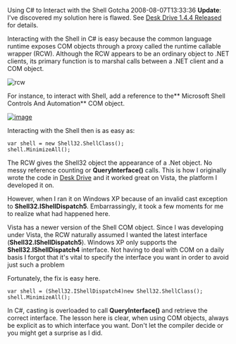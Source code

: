 Using C# to Interact with the Shell Gotcha
2008-08-07T13:33:36
**Update**: I've discovered my solution here is flawed. See [Desk Drive 1.4.4 Released](/blog/post/2008/08/11/desk-drive-1-4-4-released) for details.

Interacting with the Shell in C# is easy because the common language runtime exposes COM objects through a proxy called the runtime callable wrapper (RCW). Although the RCW appears to be an ordinary object to .NET clients, its primary function is to marshal calls between a .NET client and a COM object.

![rcw](/cdn/images/blog/UsingCtoInteractwiththeShellGotcha_8666/rcw.png)

For instance, to interact with Shell, add a reference to the** Microsoft Shell Controls And Automation** COM object.

[![image](/cdn/images/blog/UsingCtoInteractwiththeShellGotcha_8666/image_thumb.png)](/cdn/images/blog/UsingCtoInteractwiththeShellGotcha_8666/image.png)

Interacting with the Shell then is as easy as:
    
    var shell = new Shell32.ShellClass();
    shell.MinimizeAll();

The RCW gives the Shell32 object the appearance of a .Net object. No messy reference counting or **QueryInterface()** calls. This is how I originally wrote the code in [Desk Drive](/blog/post/2008/08/06/desk-drive-1-4-released) and it worked great on Vista, the platform I developed it on.

However, when I ran it on Windows XP because of an invalid cast exception to **Shell32.IShellDispatch5**. Embarrassingly, it took a few moments for me to realize what had happened here.

Vista has a newer version of the Shell COM object. Since I was developing under Vista, the RCW naturally assumed I wanted the latest interface (**Shell32.IShellDispatch5**). Windows XP only supports the **Shell32.IShellDispatch4** interface. Not having to deal with COM on a daily basis I forgot that it's vital to specify the interface you want in order to avoid just such a problem

Fortunately, the fix is easy here.
    
    var shell = (Shell32.IShellDispatch4)new Shell32.ShellClass();
    shell.MinimizeAll();

In C#, casting is overloaded to call **QueryInterface()** and retrieve the correct interface. The lesson here is clear, when using COM objects, always be explicit as to which interface you want. Don't let the compiler decide or you might get a surprise as I did.
